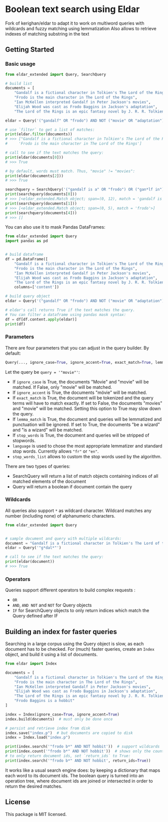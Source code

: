 # Boolean text search using Eldar
Fork of kerighan/eldar to adapt it to work on multiword queries with wildcards and fuzzy matching using lemmatization 
Also allows to retrieve indexes of matching substring in the text


## Getting Started

### Basic usage

```python
from eldar_extended import Query, SearchQuery

# build list
documents = [
    "Gandalf is a fictional character in Tolkien's The Lord of the Rings",
    "Frodo is the main character in The Lord of the Rings",
    "Ian McKellen interpreted Gandalf in Peter Jackson's movies",
    "Elijah Wood was cast as Frodo Baggins in Jackson's adaptation",
    "The Lord of the Rings is an epic fantasy novel by J. R. R. Tolkien"]

eldar = Query('("gandalf" OR "frodo") AND NOT ("movie" OR "adaptation")')

# use `filter` to get a list of matches:
print(eldar.filter(documents))
# >>> ["Gandalf is a fictional character in Tolkien's The Lord of the Rings",
#     'Frodo is the main character in The Lord of the Rings']

# call to see if the text matches the query:
print(eldar(documents[0]))
# >>> True

# by default, words must match. Thus, "movie" != "movies":
print(eldar(documents[2]))
# >>> True

searchquery = SearchQuery('("gandalf is a" OR "frodo") OR ("gan*lf in")', ignore_case= True)
print(searchquery(documents[0]))
# >>> [<eldar_extended.Match object; span=(0, 12), match = 'gandalf is a'>]
print(searchquery(documents[1]))
# >>> [<eldar_extended.Match object; span=(0, 5), match = 'frodo'>]
print(searchquery(documents[4]))
# >>> []
```


You can also use it to mask Pandas DataFrames:
```python
from eldar_extended import Query
import pandas as pd


# build dataframe
df = pd.DataFrame([
    "Gandalf is a fictional character in Tolkien's The Lord of the Rings",
    "Frodo is the main character in The Lord of the Rings",
    "Ian McKellen interpreted Gandalf in Peter Jackson's movies",
    "Elijah Wood was cast as Frodo Baggins in Jackson's adaptation",
    "The Lord of the Rings is an epic fantasy novel by J. R. R. Tolkien"],
    columns=['content'])

# build query object
eldar = Query('("gandalf" OR "frodo") AND NOT ("movie" OR "adaptation")')

# eldar's call returns True if the text matches the query.
# You can filter a dataframe using pandas mask syntax:
df = df[df.content.apply(eldar)]
print(df)
```

### Parameters

There are four parameters that you can adjust in the query builder.
By default:
```python
Query(..., ignore_case=True, ignore_accent=True, exact_match=True, lemma_match = False, stop_words = False, stop_words_list = [], language = "en")
```
Let the query be ```query = '"movie"'```:

* If `ignore_case` is True, the documents "Movie" and "movie" will be matched. If False, only "movie" will be matched. 
* If `ignore_accent` is True, the documents "mövie" will be matched.
* If `exact_match` is True, the document will be tokenized and the query terms will have to match exactly. If set to False, the documents "movies" and "movie" will be matched. Setting this option to True may slow down the query.
* If `lemma_match` is True, the document and queries will be lemmatized and punctuation will be ignored. If set to True, the documents "be a wizard" and "is a wizard" will be matched. 
* If `stop_words` is True, the document and queries will be stripped of stopwords.
* `language` is used to chose the most appropriate lemmatizer and standard stop words. Currently allows `"fr"` or `"en"`.
* `stop_words_list` allows to custom the stop words used by the algorithm.


There are two types of queries:
* SearchQuery will return a list of match objects containing indices of all matched elements of the document
* Query will return a boolean if document contain the query


### Wildcards

All queries also support `*` as wildcard character. Wildcard matches any number (including none) of alphanumeric characters.

```python
from eldar_extended import Query


# sample document and query with multiple wildcards:
document = "Gandalf is a fictional character in Tolkien's The Lord of the Rings"
eldar = Query('"g*dal*"')

# call to see if the text matches the query:
print(eldar(document))
# >>> True
```


### Operators

Queries support different operators to build complex requests :
* `OR` 
* `AND`, `AND NOT` and `NOT` for Query objects
* `IF` for SearchQuery objects to only return indices which match the Query defined after IF



## Building an index for faster queries

Searching in a large corpus using the Query object is slow, as each document has to be checked.
For (much) faster queries, create an `Index` object, and build it using a list of documents.

```python
from eldar import Index

documents = [
    "Gandalf is a fictional character in Tolkien's The Lord of the Rings",
    "Frodo is the main character in The Lord of the Rings",
    "Ian McKellen interpreted Gandalf in Peter Jackson's movies",
    "Elijah Wood was cast as Frodo Baggins in Jackson's adaptation",
    "The Lord of the Rings is an epic fantasy novel by J. R. R. Tolkien",
    "Frodo Baggins is a hobbit"
]

index = Index(ignore_case=True, ignore_accent=True)
index.build(documents)  # must only be done once

# persist and retrieve index from disk
index.save("index.p")  # but documents are copied to disk
index = Index.load("index.p")

print(index.search('"frodo b*" AND NOT hobbit'))  # support wildcards
print(index.count('"frodo b*" AND NOT hobbit'))  # shows only the count
# to only return document ids, set `return_ids` to True:
print(index.search('"frodo b*" AND NOT hobbit', return_ids=True))
```

It works like a usual search engine does: by keeping a dictionary that maps each word to its document ids. The boolean query is turned into an operation tree, where document ids are joined or intersected in order to return the desired matches.




## License

This package is MIT licensed.
